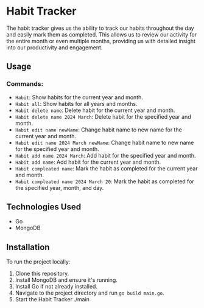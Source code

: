 # Habit Tracker

The habit tracker gives us the ability to track our habits throughout the day and easily mark them as completed. This allows us to review our activity for the entire month or even multiple months, providing us with detailed insight into our productivity and engagement.

## Usage

### Commands:

- `Habit`: Show habits for the current year and month.
- `Habit all`: Show habits for all years and months.
- `Habit delete name`: Delete habit for the current year and month.
- `Habit delete name 2024 March`: Delete habit for the specified year and month.
- `Habit edit name newName`: Change habit name to new name for the current year and month.
- `Habit edit name 2024 March newName`: Change habit name to new name for the specified year and month.
- `Habit add name 2024 March`: Add habit for the specified year and month.
- `Habit add name`: Add habit for the current year and month.
- `Habit compleated name`: Mark the habit as completed for the current year and month.
- `Habit compleated name 2024 March 20`: Mark the habit as completed for the specified year, month, and day.

## Technologies Used

- Go
- MongoDB

## Installation

To run the project locally:

1. Clone this repository.
2. Install MongoDB and ensure it's running.
3. Install Go if not already installed.
4. Navigate to the project directory and run `go build main.go`.
5. Start the Habit Tracker ./main


